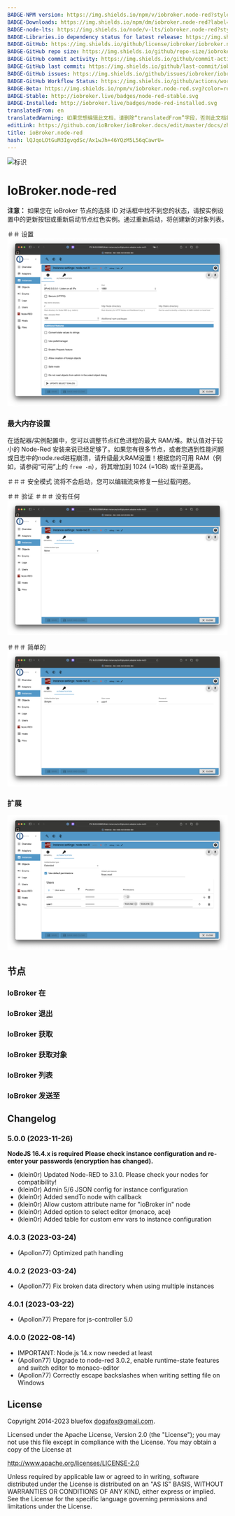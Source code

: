 ```yaml
---
BADGE-NPM version: https://img.shields.io/npm/v/iobroker.node-red?style=flat-square
BADGE-Downloads: https://img.shields.io/npm/dm/iobroker.node-red?label=npm%20downloads&style=flat-square
BADGE-node-lts: https://img.shields.io/node/v-lts/iobroker.node-red?style=flat-square
BADGE-Libraries.io dependency status for latest release: https://img.shields.io/librariesio/release/npm/iobroker.node-red?label=npm%20dependencies&style=flat-square
BADGE-GitHub: https://img.shields.io/github/license/iobroker/iobroker.node-red?style=flat-square
BADGE-GitHub repo size: https://img.shields.io/github/repo-size/iobroker/iobroker.node-red?logo=github&style=flat-square
BADGE-GitHub commit activity: https://img.shields.io/github/commit-activity/m/iobroker/iobroker.node-red?logo=github&style=flat-square
BADGE-GitHub last commit: https://img.shields.io/github/last-commit/iobroker/iobroker.node-red?logo=github&style=flat-square
BADGE-GitHub issues: https://img.shields.io/github/issues/iobroker/iobroker.node-red?logo=github&style=flat-square
BADGE-GitHub Workflow Status: https://img.shields.io/github/actions/workflow/status/iobroker/iobroker.node-red/test-and-release.yml?branch=master&logo=github&style=flat-square
BADGE-Beta: https://img.shields.io/npm/v/iobroker.node-red.svg?color=red&label=beta
BADGE-Stable: http://iobroker.live/badges/node-red-stable.svg
BADGE-Installed: http://iobroker.live/badges/node-red-installed.svg
translatedFrom: en
translatedWarning: 如果您想编辑此文档，请删除“translatedFrom”字段，否则此文档将再次自动翻译
editLink: https://github.com/ioBroker/ioBroker.docs/edit/master/docs/zh-cn/adapterref/iobroker.node-red/README.md
title: ioBroker.node-red
hash: lQJqoLOtGuM3IgvqdSc/Ax1wJh+46YQzM5L56qCawrU=
---
```

![标识](../../../en/admin/node-red.png)

# IoBroker.node-red
**注意：** 如果您在 ioBroker 节点的选择 ID 对话框中找不到您的状态，请按实例设置中的更新按钮或重新启动节点红色实例。通过重新启动，将创建新的对象列表。

＃＃ 设置
![常规设置](../../../en/adapterref/iobroker.node-red/img/instance-settings-general.png)

### 最大内存设置
在适配器/实例配置中，您可以调整节点红色进程的最大 RAM/堆。默认值对于较小的 Node-Red 安装来说已经足够了。如果您有很多节点，或者您遇到性能问题或日志中的node.red进程崩溃，请升级最大RAM设置！根据您的可用 RAM（例如，请参阅“可用”上的 `free -m`），将其增加到 1024 (=1GB) 或什至更高。

＃＃＃ 安全模式
流将不会启动，您可以编辑流来修复一些过载问题。

＃＃ 验证
＃＃＃ 没有任何
![无需验证](../../../en/adapterref/iobroker.node-red/img/instance-settings-auth-none.png)

＃＃＃ 简单的
![简单的认证](../../../en/adapterref/iobroker.node-red/img/instance-settings-auth-simple.png)

### 扩展
![扩展认证](../../../en/adapterref/iobroker.node-red/img/instance-settings-auth-extended.png)

## 节点
### IoBroker 在
### IoBroker 退出
### IoBroker 获取
### IoBroker 获取对象
### IoBroker 列表
### IoBroker 发送至

## Changelog
### 5.0.0 (2023-11-26)

**NodeJS 16.4.x is required**
**Please check instance configuration and re-enter your passwords (encryption has changed).**

- (klein0r) Updated Node-RED to 3.1.0. Please check your nodes for compatibility!
- (klein0r) Admin 5/6 JSON config for instance configuration
- (klein0r) Added sendTo node with callback
- (klein0r) Allow custom attribute name for "ioBroker in" node
- (klein0r) Added option to select editor (monaco, ace)
- (klein0r) Added table for custom env vars to instance configuration

### 4.0.3 (2023-03-24)

- (Apollon77) Optimized path handling

### 4.0.2 (2023-03-24)

- (Apollon77) Fix broken data directory when using multiple instances

### 4.0.1 (2023-03-22)

- (Apollon77) Prepare for js-controller 5.0

### 4.0.0 (2022-08-14)

- IMPORTANT: Node.js 14.x now needed at least
- (Apollon77) Upgrade to node-red 3.0.2, enable runtime-state features and switch editor to monaco-editor
- (Apollon77) Correctly escape backslashes when writing setting file on Windows

## License

Copyright 2014-2023 bluefox <dogafox@gmail.com>.

Licensed under the Apache License, Version 2.0 (the "License");
you may not use this file except in compliance with the License.
You may obtain a copy of the License at

http://www.apache.org/licenses/LICENSE-2.0

Unless required by applicable law or agreed to in writing, software
distributed under the License is distributed on an "AS IS" BASIS,
WITHOUT WARRANTIES OR CONDITIONS OF ANY KIND, either express or implied.
See the License for the specific language governing permissions and
limitations under the License.